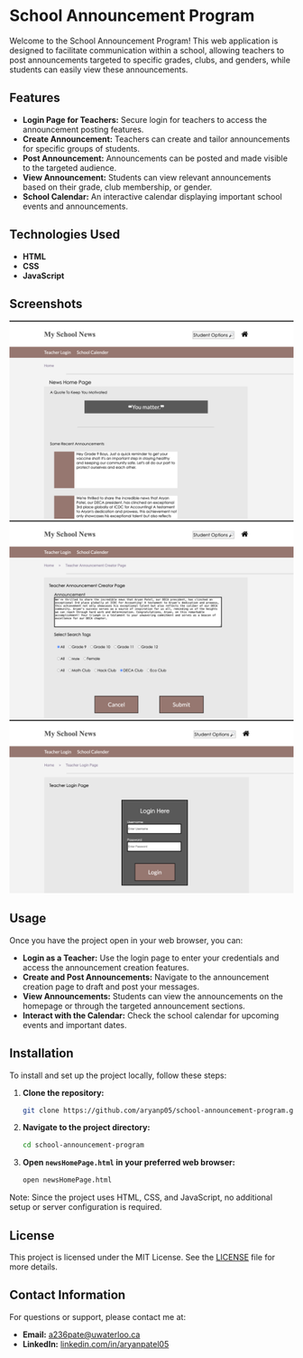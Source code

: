 # School Announcement Program

Welcome to the School Announcement Program! This web application is designed to facilitate communication within a school, allowing teachers to post announcements targeted to specific grades, clubs, and genders, while students can easily view these announcements.

## Features

- **Login Page for Teachers:** Secure login for teachers to access the announcement posting features.
- **Create Announcement:** Teachers can create and tailor announcements for specific groups of students.
- **Post Announcement:** Announcements can be posted and made visible to the targeted audience.
- **View Announcement:** Students can view relevant announcements based on their grade, club membership, or gender.
- **School Calendar:** An interactive calendar displaying important school events and announcements.

## Technologies Used

- **HTML**
- **CSS**
- **JavaScript**

## Screenshots


   ![Login Page](login-page.png)
   ![Create Announcement](create-announcement.png)
   ![View Announcements](view-announcements.png)

## Usage

Once you have the project open in your web browser, you can:

- **Login as a Teacher:** Use the login page to enter your credentials and access the announcement creation features.
- **Create and Post Announcements:** Navigate to the announcement creation page to draft and post your messages.
- **View Announcements:** Students can view the announcements on the homepage or through the targeted announcement sections.
- **Interact with the Calendar:** Check the school calendar for upcoming events and important dates.

## Installation

To install and set up the project locally, follow these steps:

1. **Clone the repository:**
   ```bash
   git clone https://github.com/aryanp05/school-announcement-program.git
   ```
2. **Navigate to the project directory:**
   ```bash
   cd school-announcement-program
   ```
3. **Open `newsHomePage.html` in your preferred web browser:**
   ```bash
   open newsHomePage.html
   ```

Note: Since the project uses HTML, CSS, and JavaScript, no additional setup or server configuration is required.

## License

This project is licensed under the MIT License. See the [LICENSE](LICENSE) file for more details.

## Contact Information

For questions or support, please contact me at:

- **Email:** [a236pate@uwaterloo.ca](mailto:a236pate@uwaterloo.ca)
- **LinkedIn:** [linkedin.com/in/aryanpatel05](https://linkedin.com/in/aryanpatel05)
